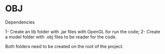 # OBJ

Dependencies

  1- Create an lib folder with .jar files with OpenGL for run the code;
  2- Create a model folder with .obj files to be reader for the code.
  
  Both folders need to be created on the root of the project.
